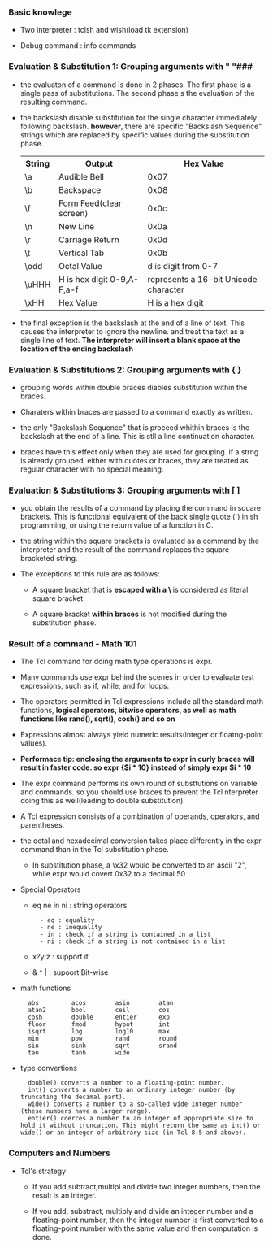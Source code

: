 ### Basic knowlege ###

- Two interpreter : tclsh and wish(load tk extension)

- Debug command : info commands

### Evaluation & Substitution 1: Grouping arguments with " "###

- the evaluaton of a command is done in 2 phases. The first phase is a single pass of substitutions. The second phase s the evaluation of the resulting command.

- the backslash disable substitution for the single character immediately following backslash. **however**, there are specific "Backslash Sequence" strings which are replaced by specific values during the substitution phase.

	<table>
		<tr>
			<th>String</th>
			<th>Output</th>
			<th>Hex Value</th>
		</tr>
		<tr>
			<td>\a</td>
			<td>Audible Bell</td>
			<td>0x07</td>
		</tr>
		<tr>
			<td>\b</td>
			<td>Backspace</td>
			<td>0x08</td>
		</tr>
		<tr>
			<td>\f</td>
			<td>Form Feed(clear screen)</td>
			<td>0x0c</td>
		</tr>
		<tr>
			<td>\n</td>
			<td>New Line</td>
			<td>0x0a</td>
		</tr>
		<tr>
			<td>\r</td>
			<td>Carriage Return</td>
			<td>0x0d</td>
		</tr>
		<tr>
			<td>\t</td>
			<td>Vertical Tab</td>
			<td>0x0b</td>
		</tr>
		<tr>
			<td>\odd</td>
			<td>Octal Value</td>
			<td>d is digit from 0-7</td>
		</tr>
		<tr>
			<td>\uHHH</td>
			<td>H is hex digit 0-9,A-F,a-f</td>
			<td>represents a 16-bit Unicode character</td>
		</tr>
		<tr>
			<td>\xHH</td>
			<td>Hex Value</td>
			<td>H is a hex digit</td>
		</tr>
	</table>

- the final exception is the backslash at the end of a line of text. This causes the interpreter to ignore the newline. and treat the text as a single line of text. **The interpreter will insert a blank space at the location of the ending backslash**

### Evaluation & Substitutions 2: Grouping arguments with { } ###

- grouping words within double braces diables substitution within the braces. 

- Charaters within braces are passed to a command exactly as written. 

- the only "Backslash Sequence" that is proceed whithin braces is the backslash at the end of a line. This is stll a line continuation character.

- braces have this effect only when they are used for grouping. if a strng is already grouped, either with quotes or braces, they are treated as regular character with no special meaning.

### Evaluation & Substitutions 3: Grouping arguments with [ ] ###

- you obtain the results of a command by placing the command in square brackets. This is functional equivalent of the back single quote (`) in sh programming, or using the return value of a function in C. 

- the string within the square brackets is evaluated as a command by the interpreter and the result of the command replaces the square bracketed string.

- The exceptions to this rule are as follows:

	- A square bracket that is **escaped with a \\** is considered as literal square bracket.

	- A square bracket **within braces** is not modified during the substitution phase.

### Result of a command - Math 101 ###

- The Tcl command for doing math type operations is expr. 

- Many commands use expr behind the scenes in order to evaluate test expressions, such as if, while, and for loops.

- The operators permitted in Tcl expressions include all the standard math functions, **logical operators, bitwise operators, as well as math functions like rand(), sqrt(), cosh() and so on**

- Expressions almost always yield numeric results(integer or floatng-point values).

- **Performace tip: enclosing the arguments to expr in curly braces will result in faster code. so expr {$i * 10} instead of simply expr $i * 10**

- The expr command performs its own round of substtutions on variable and commands. so you should use braces to prevent the Tcl nterpreter doing this as well(leading to double substitution).

- A Tcl expression consists of a combination of operands, operators, and parentheses. 

- the octal and hexadecimal conversion takes place differently in the expr command than in the Tcl substitution phase. 

	- In substitution phase, a \x32 would be converted to an ascii "2", while expr would covert 0x32 to a decimal 50

- Special Operators

	- eq ne in ni : string operators

			- eq : equality
			- ne : inequality
			- in : check if a string is contained in a list
			- ni : check if a string is not contained in a list

	- x?y:z : support it

	- & ^ | : supoort Bit-wise

- math functions

		abs         acos        asin        atan
		atan2       bool        ceil        cos
		cosh        double      entier      exp
		floor       fmod        hypot       int
		isqrt       log         log10       max
		min         pow         rand        round
		sin         sinh        sqrt        srand
		tan         tanh        wide

- type convertions

		double() converts a number to a floating-point number.
		int() converts a number to an ordinary integer number (by truncating the decimal part).
		wide() converts a number to a so-called wide integer number (these numbers have a larger range).
		entier() coerces a number to an integer of appropriate size to hold it without truncation. This might return the same as int() or wide() or an integer of arbitrary size (in Tcl 8.5 and above).

### Computers and Numbers ###

- Tcl's strategy

	- If you add,subtract,multipl and divide two integer numbers, then the result is an integer.

	- If you add, substract, multiply and divide an integer number and a floating-point number, then the integer number is first converted to a floating-point number with the same value and then computation is done.
